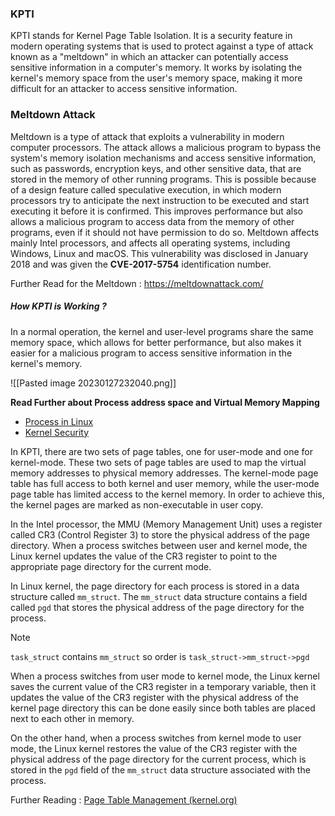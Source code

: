 ### KPTI
KPTI stands for Kernel Page Table Isolation. It is a security feature in modern operating systems that is used to protect against a type of attack known as a "meltdown" in which an attacker can potentially access sensitive information in a computer's memory. It works by isolating the kernel's memory space from the user's memory space, making it more difficult for an attacker to access sensitive information.

### Meltdown Attack

Meltdown is a type of attack that exploits a vulnerability in modern computer processors. The attack allows a malicious program to bypass the system's memory isolation mechanisms and access sensitive information, such as passwords, encryption keys, and other sensitive data, that are stored in the memory of other running programs. This is possible because of a design feature called speculative execution, in which modern processors try to anticipate the next instruction to be executed and start executing it before it is confirmed. This improves performance but also allows a malicious program to access data from the memory of other programs, even if it should not have permission to do so. Meltdown affects mainly Intel processors, and affects all operating systems, including Windows, Linux and macOS. This vulnerability was disclosed in January 2018 and was given the **CVE-2017-5754** identification number.

Further Read for the Meltdown : https://meltdownattack.com/

##### How KPTI is Working ?

In a normal operation, the kernel and user-level programs share the same memory space, which allows for better performance, but also makes it easier for a malicious program to access sensitive information in the kernel's memory.

![[Pasted image 20230127232040.png]]

**Read Further about Process address space and Virtual Memory Mapping**
- [Process in Linux](Process%20in%20Linux)
- [Kernel Security](Kernel%20Security)
  
In KPTI, there are two sets of page tables, one for user-mode and one for kernel-mode. These two sets of page tables are used to map the virtual memory addresses to physical memory addresses. The kernel-mode page table has full access to both kernel and user memory, while the user-mode page table has limited access to the kernel memory. In order to achieve this, the kernel pages are marked as non-executable in user copy.

In the Intel processor, the MMU (Memory Management Unit) uses a register called CR3 (Control Register 3) to store the physical address of the page directory. When a process switches between user and kernel mode, the Linux kernel updates the value of the CR3 register to point to the appropriate page directory for the current mode.

In Linux kernel, the page directory for each process is stored in a data structure called `mm_struct`. The `mm_struct` data structure contains a field called `pgd` that stores the physical address of the page directory for the process.

>[!Note]
>`task_struct` contains `mm_struct` so order is `task_struct->mm_struct->pgd`


When a process switches from user mode to kernel mode, the Linux kernel saves the current value of the CR3 register in a temporary variable, then it updates the value of the CR3 register with the physical address of the kernel page directory this can be done easily since both tables are placed next to each other in memory.

On the other hand, when a process switches from kernel mode to user mode, the Linux kernel restores the value of the CR3 register with the physical address of the page directory for the current process, which is stored in the `pgd` field of the `mm_struct` data structure associated with the process.

Further Reading : [Page Table Management (kernel.org)](https://www.kernel.org/doc/gorman/html/understand/understand006.html)

